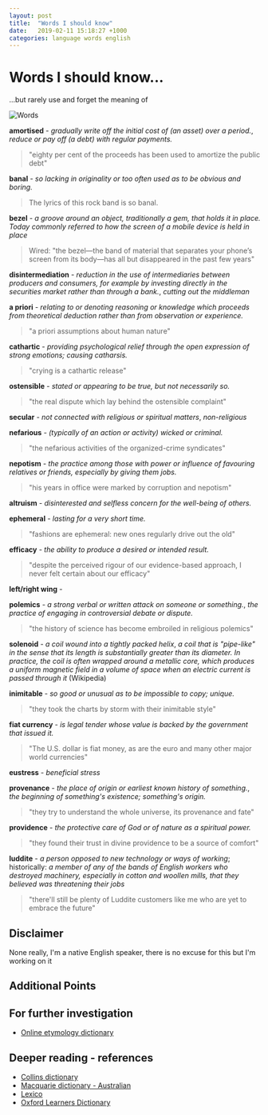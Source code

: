```yaml
---
layout: post
title:  "Words I should know"
date:   2019-02-11 15:18:27 +1000
categories: language words english
---
```


# Words I should know...

...but rarely use and forget the meaning of

![Words](https://farm1.staticflickr.com/957/41066497834_12786f2448_b.jpg "Words")

**amortised** - *gradually write off the initial cost of (an asset) over a period.*, *reduce or pay off (a debt) with regular payments.*
> "eighty per cent of the proceeds has been used to amortize the public debt"

**banal** - *so lacking in originality or too often used as to be obvious and boring.*  
> The lyrics of this rock band is so banal.

**bezel** - *a groove around an object, traditionally a gem, that holds it in place.  Today commonly referred to how the screen of a mobile device is held in place*
> Wired: "the bezel—the band of material that separates your phone’s screen from its body—has all but disappeared in the past few years"


**disintermediation** - *reduction in the use of intermediaries between producers and consumers, for example by investing directly in the securities market rather than through a bank.*, *cutting out the middleman*


**a priori** - *relating to or denoting reasoning or knowledge which proceeds from theoretical deduction rather than from observation or experience.*
>"a priori assumptions about human nature"

**cathartic** - *providing psychological relief through the open expression of strong emotions; causing catharsis.*
> "crying is a cathartic release"


**ostensible** - *stated or appearing to be true, but not necessarily so.*
> "the real dispute which lay behind the ostensible complaint"

**secular** - *not connected with religious or spiritual matters*, *non-religious*
>

**nefarious** - *(typically of an action or activity) wicked or criminal.*
> "the nefarious activities of the organized-crime syndicates"

**nepotism** - *the practice among those with power or influence of favouring relatives or friends, especially by giving them jobs.*
> "his years in office were marked by corruption and nepotism"

**altruism** - *disinterested and selfless concern for the well-being of others.*
>

**ephemeral** - *lasting for a very short time.*
> "fashions are ephemeral: new ones regularly drive out the old" 

**efficacy** - *the ability to produce a desired or intended result.*
> "despite the perceived rigour of our evidence-based approach, I never felt certain about our efficacy"

**left/right wing** - 
>

**polemics** - *a strong verbal or written attack on someone or something.*, *the practice of engaging in controversial debate or dispute.*
> "the history of science has become embroiled in religious polemics" 


**solenoid** - *a coil wound into a tightly packed helix*, *a coil that is "pipe-like" in the sense that its length is substantially greater than its diameter. In practice, the coil is often wrapped around a metallic core, which produces a uniform magnetic field in a volume of space when an electric current is passed through it* (Wikipedia)



**inimitable** - *so good or unusual as to be impossible to copy; unique.*
> "they took the charts by storm with their inimitable style"


**fiat currency** - *is legal tender whose value is backed by the government that issued it.*
> "The U.S. dollar is fiat money, as are the euro and many other major world currencies" 

**eustress** - *beneficial stress*
>

**provenance** - *the place of origin or earliest known history of something.*, *the beginning of something's existence; something's origin.*
> "they try to understand the whole universe, its provenance and fate"

**providence** - *the protective care of God or of nature as a spiritual power.*
> "they found their trust in divine providence to be a source of comfort"

**luddite** - *a person opposed to new technology or ways of working*; historically: *a member of any of the bands of English workers who destroyed machinery, especially in cotton and woollen mills, that they believed was threatening their jobs*
> "there'll still be plenty of Luddite customers like me who are yet to embrace the future" 

## Disclaimer

None really, I'm a native English speaker, there is no excuse for this but I'm working on it

## Additional Points

## For further investigation

* [Online etymology dictionary](https://www.etymonline.com/)

## Deeper reading - references

* [Collins dictionary](https://www.collinsdictionary.com/)
* [Macquarie dictionary - Australian](https://www.macquariedictionary.com.au/)
* [Lexico](https://www.lexico.com/en)
* [Oxford Learners Dictionary](https://www.oxfordlearnersdictionaries.com/)
